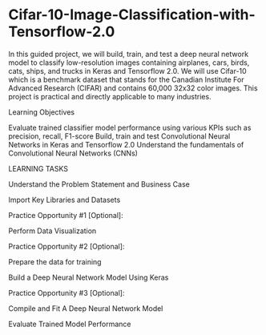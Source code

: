 # Cifar-10-Image-Classification-with-Tensorflow-2.0
In this guided project, we will build, train, and test a deep neural network model  to classify low-resolution images containing airplanes, cars, birds, cats, ships, and trucks in Keras and Tensorflow 2.0. We will use Cifar-10 which is a benchmark dataset that stands for the Canadian Institute For Advanced Research (CIFAR) and contains 60,000 32x32 color images. This project is practical and directly applicable to many industries.


Learning Objectives

Evaluate trained classifier model performance using various KPIs such as precision, recall, F1-score
Build, train and test Convolutional Neural Networks in Keras and Tensorflow 2.0
Understand the fundamentals of Convolutional Neural Networks (CNNs)


LEARNING TASKS

Understand the Problem Statement and Business Case

Import Key Libraries and Datasets

Practice Opportunity #1 [Optional]:

Perform Data Visualization

Practice Opportunity #2 [Optional]:

Prepare the data for training

Build a Deep Neural Network Model Using Keras

Practice Opportunity #3 [Optional]:

Compile and Fit A Deep Neural Network Model

Evaluate Trained Model Performance 

